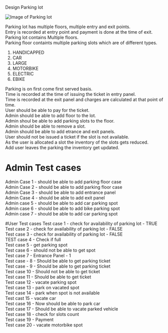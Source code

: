 Design Parking lot

![Image of Parking lot](https://upload.wikimedia.org/wikipedia/commons/thumb/6/63/Subterranean_parking_lot.jpg/2880px-Subterranean_parking_lot.jpg)

Parking lot has multiple floors, multiple entry and exit points.  
Entry is recorded at entry point and payment is done at the time of exit.  
Parking lot contains Multiple floors.  
Parking floor containts multiple parking slots which are of different types.  
 1. HANDICAPPED
 2. CAR
 3. LARGE
 4. MOTORBIKE
 5. ELECTRIC
 6. EBIKE

Parking is on first come first served basis.  
Time is recorded at the time of issuing the ticket in entry panel.  
Time is recorded at the exit panel and charges are calculated at that point of time.  
User should be able to pay for the ticket.  
Admin should be able to add floor to the lot.  
Admin shoul be able to add parking slots to the floor.  
Admin should be able to remove a slot.  
Admin should be able to add etrance and exit panels.  
User should not be issued a ticket if the slot is not available.  
As the user is allocated a slot the inventory of the slots gets reduced.  
Add user leaves the parking the inventory get updated.  

# Admin Test cases
Admin Case 1 - should be able to add parking floor case  
Admin Case 2 - should be able to add parking floor case  
Admin Case 3 - should be able to add entrance panel  
Admin Case 4 - should be able to add exit panel  
Admin case 5 - should be able to add car parking spot  
Admin case 6 - should be able to add bike parking spot  
Admin case 7 - should be able to add car parking spot  

#User Test cases
Test case 1 - check for availability of parking lot - TRUE  
Test case 2 - check for availability of parking lot - FALSE  
Test case 3 - check for availability of parking lot - FALSE  
TEST case 4 - Check if full  
Test case 5 - get parking spot  
Test case 6 - should not be able to get spot  
Test case 7 - Entrance Panel - 1  
Test case - 8 - Should be able to get parking ticket  
Test case - 9 - Should be able to get parking ticket  
Test case 10 - Should not be able to get ticket  
Test case 11 - Should be able to get ticket  
Test case 12 - vacate parking spot  
Test case 13 - park on vacated spot  
Test case 14 - park when spot is not available  
Test cast 15 - vacate car  
Test case 16 - Now should be able to park car  
Test case 17 - Should be able to vacate parked vehicle  
Test case 18 - check for slots count  
Test case 19 - Payment  
Test case 20 - vacate motorbike spot  